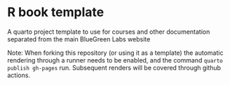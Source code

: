 # R book template

A quarto project template to use for courses and other documentation separated from the main BlueGreen Labs website

Note: When forking this repository (or using it as a template) the automatic rendering through a runner needs to be enabled, and the command `quarto publish gh-pages` run. Subsequent renders will be covered through github actions.
